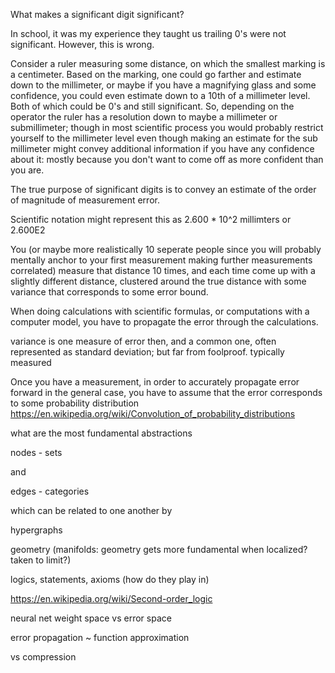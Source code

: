 What makes a significant digit significant?

In school, it was my experience they taught us trailing 0's were not significant.
However, this is wrong.

Consider a ruler measuring some distance, on which the smallest marking is a centimeter. Based on the marking, one could go farther and estimate down to the millimeter, or maybe if you have a magnifying glass and some confidence, you could even estimate down to a 10th of a millimeter level. Both of which could be 0's and still significant. So, depending on the operator the ruler has a resolution down to maybe a millimeter or submillimeter; though in most scientific process you would probably restrict yourself to the millimeter level even though making an estimate for the sub millimeter might convey additional information if you have any confidence about it: mostly because you don't want to come off as more confident than you are.

The true purpose of significant digits is to convey an estimate of the order of magnitude of measurement error.

Scientific notation might represent this as 2.600 * 10^2 millimters or 2.600E2

You (or maybe more realistically 10 seperate people since you will probably mentally anchor to your first measurement making further measurements correlated) measure that distance 10 times, and each time come up with a slightly different distance, clustered around the true distance with some variance that corresponds to some error bound.

When doing calculations with scientific formulas, or computations with a computer model, you have to propagate the error through the calculations.

variance is one measure of error then, and a common one, often represented as standard deviation; but far from foolproof. typically measured

Once you have a measurement, in order to accurately propagate error forward in the general case, you have to assume that the error corresponds to some probability distribution
https://en.wikipedia.org/wiki/Convolution_of_probability_distributions



what are the most fundamental abstractions

nodes - sets

and

edges - categories

which can be related to one another by

hypergraphs

geometry (manifolds: geometry gets more fundamental when localized? taken to limit?)

logics, statements, axioms (how do they play in)

https://en.wikipedia.org/wiki/Second-order_logic

neural net weight space vs error space

error propagation ~ function approximation

vs compression
